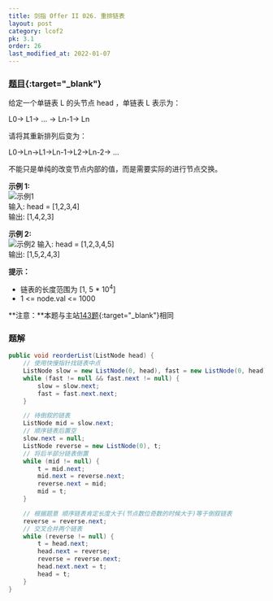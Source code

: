 ```yaml
---
title: 剑指 Offer II 026. 重排链表
layout: post
category: lcof2
pk: 3.1
order: 26
last_modified_at: 2022-01-07
---
```


### [题目](https://leetcode-cn.com/problems/LGjMqU/){:target="_blank"}

给定一个单链表 L 的头节点 head ，单链表 L 表示为：

L0→ L1→ … → Ln-1→ Ln

请将其重新排列后变为：

L0→Ln→L1→Ln-1→L2→Ln-2→ …

不能只是单纯的改变节点内部的值，而是需要实际的进行节点交换。



**示例 1:**  
![示例1](https://cdn.jsdelivr.net/gh/PasseRR/JavaLeetCode/docs/images/3/026/1626420311-PkUiGI-image.png)  
输入: head = [1,2,3,4]  
输出: [1,4,2,3]

**示例 2:**  
![示例2](https://cdn.jsdelivr.net/gh/PasseRR/JavaLeetCode/docs/images/3/026/1626420320-YUiulT-image.png)
输入: head = [1,2,3,4,5]  
输出: [1,5,2,4,3]

**提示：**
- 链表的长度范围为 [1, 5 * 10<sup>4</sup>]
- 1 <= node.val <= 1000

**注意：**本题与主站[143题](https://leetcode-cn.com/problems/reorder-list/){:target="_blank"}相同

### 题解

```java
public void reorderList(ListNode head) {
    // 使用快慢指针找链表中点
    ListNode slow = new ListNode(0, head), fast = new ListNode(0, head);
    while (fast != null && fast.next != null) {
        slow = slow.next;
        fast = fast.next.next;
    }

    // 待倒叙的链表
    ListNode mid = slow.next;
    // 顺序链表后置空
    slow.next = null;
    ListNode reverse = new ListNode(0), t;
    // 将后半部分链表倒置
    while (mid != null) {
        t = mid.next;
        mid.next = reverse.next;
        reverse.next = mid;
        mid = t;
    }

    // 根据题意 顺序链表肯定长度大于(节点数位奇数的时候大于)等于倒叙链表
    reverse = reverse.next;
    // 交叉合并两个链表
    while (reverse != null) {
        t = head.next;
        head.next = reverse;
        reverse = reverse.next;
        head.next.next = t;
        head = t;
    }
}
```